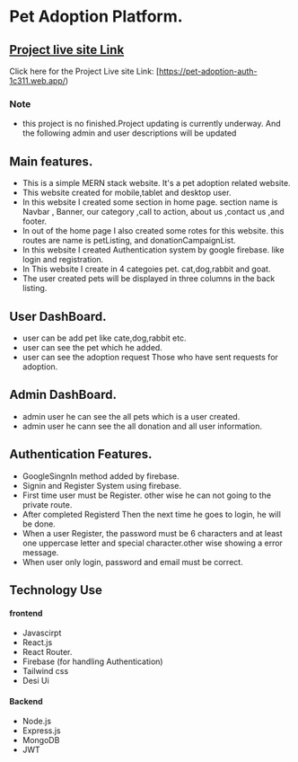 # Pet Adoption Platform.

## [ Project live site Link](https://pet-adoption-auth-1c311.web.app/)

Click here for the Project Live site Link: [https://pet-adoption-auth-1c311.web.app/)

### Note 
* this project is no finished.Project updating is currently underway. And the following admin and user descriptions will be updated
## Main features.
* This is a simple MERN stack website. It's a pet adoption related website.
* This website created for mobile,tablet and desktop user.
* In this website I created some section in home page. section name is Navbar , Banner, our category ,call to action, about us ,contact us ,and footer.
* In out of the home page I also created some rotes for this website. this routes are name is petListing, and donationCampaignList.
* In this website I created Authentication system by google firebase. like login and registration.
* In This website I create in 4 categoies pet. cat,dog,rabbit and goat.
* The user created pets will be displayed in three columns in the back listing.
  
## User DashBoard.
* user can be add pet like cate,dog,rabbit etc.
* user can see the pet which he added.
* user can see the adoption request Those who have sent requests for  adoption.
## Admin DashBoard.
* admin user he can see the all pets which is a user created.
* admin user he cann see the all donation and all user information.
  
## Authentication Features.
* GoogleSingnIn method added by firebase.
* Signin and Register System using firebase.
* First time user must be Register. other wise he can not going to the private route.
* After completed Registerd Then the next time he goes to login, he will be done.
* When a user Register, the password must be 6 characters and at least one uppercase letter and special character.other wise showing a error message.
* When user only login, password and email must be correct.

## Technology Use 
#### frontend
* Javascirpt
* React.js
* React Router.
* Firebase (for handling Authentication)
* Tailwind css
* Desi Ui
#### Backend
* Node.js
* Express.js
* MongoDB
* JWT


